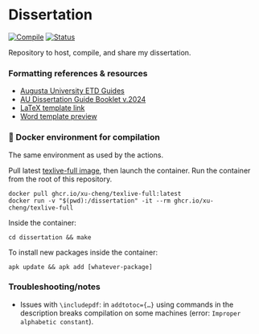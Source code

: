 # Dissertation

[![Compile](https://github.com/nkrusch/thesis/actions/workflows/compile.yaml/badge.svg)](https://github.com/nkrusch/thesis/actions/workflows/compile.yaml)
[![Status](https://img.shields.io/badge/draft-FF4081?style=flat-square&logo=%20&logoColor=ffffff&label=Status&labelColor=333333)](https://github.com/nkrusch/dissertation/releases)

Repository to host, compile, and share my dissertation.

### Formatting references & resources

* [Augusta University ETD Guides](https://guides.augusta.edu/etd)
* [AU Dissertation Guide Booklet v.2024](https://augustauniversity.app.box.com/s/vj0ygpy8tvyqmsbae8y0qp9767ta7jb9)
* [LaTeX template link](https://github.com/aubertc/au_ccs_dissertation_template/)
* [Word template preview](https://augustauniversity.box.com/s/jcdajhkgoeedza3aabeb9x1fer8dv84t)

### 🐳 Docker environment for compilation

The same environment as used by the actions.

Pull latest [texlive-full image](https://github.com/xu-cheng/latex-docker/pkgs/container/texlive-full), 
then launch the container.
Run the container from the root of this repository.

```
docker pull ghcr.io/xu-cheng/texlive-full:latest 
docker run -v "$(pwd):/dissertation" -it --rm ghcr.io/xu-cheng/texlive-full
```

Inside the container:
```
cd dissertation && make
```

To install new packages inside the container:
```
apk update && apk add [whatever-package]
```

### Troubleshooting/notes

* Issues with `\includepdf`: 
  in `addtotoc={…}` using commands in the description breaks compilation on some machines (error: `Improper alphabetic constant`).